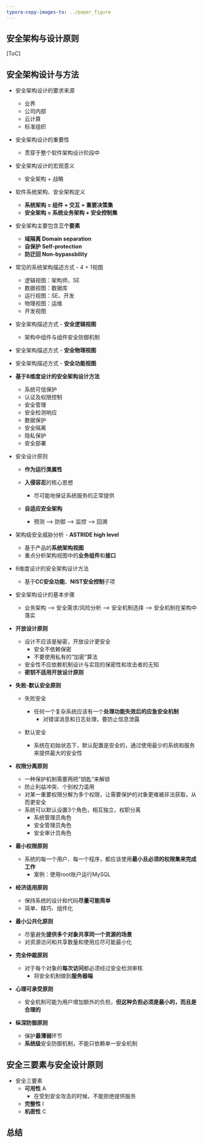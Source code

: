 ```yaml
---
typora-copy-images-to: ../paper_figure
---
```

安全架构与设计原则
----------------------------------------
[ToC]

## 安全架构设计与方法
- 安全架构设计的要求来源
  - 业界
  - 公司内部
  - 云计算
  - 标准组织
- 安全架构设计的重要性
  - 贯穿于整个软件架构设计阶段中
- 安全架构设计的宏观意义
  - 安全架构 + 战略
- 软件系统架构、安全架构定义
  - **系统架构 = 组件 + 交互 + 重要决策集**
  - **安全架构 = 系统业务架构 + 安全控制集**
- 安全架构主要包含**三个要素**
  - **域隔离 Domain separation**
  - **自保护 Self-protection**
  - **防迂回 Non-bypassbility**
- 常见的系统架构描述方式 - 4 + 1视图
  - 逻辑视图：架构师，SE
  - 数据视图：数据库
  - 运行视图：SE、开发
  - 物理视图：运维
  - 开发视图
- 安全架构描述方式 - **安全逻辑视图**
  - 架构中组件与组件安全防御机制
- 安全架构描述方式 - **安全物理视图**
- 安全架构描述方式 - **安全功能视图**
- **基于8维度设计的安全架构设计方法**
  - 系统可信保护
  - 认证及权限控制
  - 安全管理
  - 安全检测响应
  - 数据保护
  - 安全隔离
  - 隐私保护
  - 安全部署
- 安全设计原则
  - **作为运行类属性**
  - **入侵容忍**的核心思想
    - 尽可能地保证系统服务的正常提供

  - **自适应安全架构**
    - 预测 --> 防御 --> 监控 --> 回溯
- 架构级安全威胁分析 - **ASTRIDE high level**
  - 基于产品的**系统架构视图**
  - 重点分析架构视图中的**业务组件**和**接口**
- 8维度设计的安全架构设计方法
  - 基于**CC安全功能**、**NIST安全控制**子项
- 安全架构设计的基本步骤
  - 业务架构 --> 安全需求/风险分析 --> 安全机制选择 --> 安全机制在架构中落实
- **开放设计原则**
  - 设计不应该是秘密，开放设计更安全
    - 安全不依赖保密
    - 不要使用私有的”加密“算法
  - 安全性不应依赖机制设计与实现的保密性和攻击者的无知
  - **密钥不适用开放设计原则**

- **失败-默认安全原则**
  - 失败安全
    - 任何一个复杂系统应该有一个**处理功能失效后的应急安全机制**
      - 对错误消息和日志处理，要防止信息泄露

  - 默认安全
    - 系统在初始状态下，默认配置是安全的，通过使用最少的系统和服务来提供最大的安全性

- **权限分离原则**
  - 一种保护机制需要两把”钥匙“来解锁
  - 防止利益冲突、个别权力滥用
  - 对某一重要权限分解为多个权限，让需要保护的对象更难被非法获取，从而更安全
  - 系统可以默认设置3个角色，相互独立，权职分离
    - 系统管理员角色
    - 安全管理员角色
    - 安全审计员角色

- **最小权限原则**
  - 系统的每一个用户、每一个程序，都应该使用**最小且必须的权限集来完成工作**
    - 案例：使用root账户运行MySQL

- **经济适用原则**
  - 保持系统的设计和代码**尽量可能简单**
  - 简单、精巧、组件化

- **最小公共化原则**
  - 尽量避免**提供多个对象共享同一个资源的场景**
  - 对资源访问和共享数量和使用应尽可能最小化

- **完全仲裁原则**
  - 对于每个对象的**每次访问**都必须经过安全检测审核
    - 将安全机制做到**服务器端**

- **心理可承受原则**
  - 安全机制可能为用户增加额外的负担，**但这种负担必须是最小的，而且是合理的**

- **纵深防御原则**
  - 保护**最薄弱**环节
  - **系统级**安全防御机制，不能只依赖单一安全机制



## **安全三要素与安全设计原则**

- 安全三要素
  - **可用性** A
    - 在受到安全攻击的时候，不能拒绝提供服务
  - **完整性** I
  - **机密性** C

## 总结
